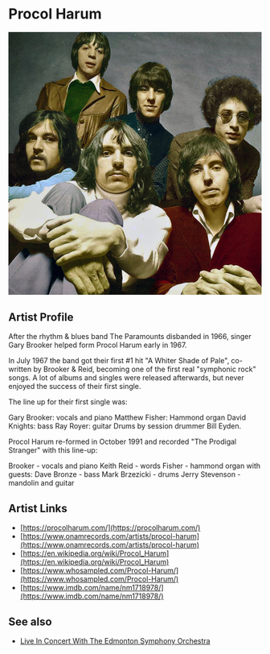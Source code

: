 # Procol Harum

![](../../assets/artists/Procol_Harum.png)

## Artist Profile

After the rhythm & blues band The Paramounts disbanded in 1966, singer Gary Brooker helped form Procol Harum early in 1967.

In July 1967 the band got their first #1 hit "A Whiter Shade of Pale", co-written by Brooker & Reid, becoming one of the first real "symphonic rock" songs. A lot of albums and singles were released afterwards, but never enjoyed the success of their first single.

The line up for their first single was:

Gary Brooker: vocals and piano
Matthew Fisher: Hammond organ
David Knights: bass
Ray Royer: guitar
Drums by session drummer Bill Eyden.

Procol Harum re-formed in October 1991 and recorded "The Prodigal Stranger" with this line-up:
 
Brooker - vocals and piano
Keith Reid - words
Fisher - hammond organ
with guests:
Dave Bronze - bass
Mark Brzezicki - drums
Jerry Stevenson - mandolin and guitar

## Artist Links

- [https://procolharum.com/](https://procolharum.com/)
- [https://www.onamrecords.com/artists/procol-harum](https://www.onamrecords.com/artists/procol-harum)
- [https://en.wikipedia.org/wiki/Procol_Harum](https://en.wikipedia.org/wiki/Procol_Harum)
- [https://www.whosampled.com/Procol-Harum/](https://www.whosampled.com/Procol-Harum/)
- [https://www.imdb.com/name/nm1718978/](https://www.imdb.com/name/nm1718978/)


## See also

- [Live In Concert With The Edmonton Symphony Orchestra](Live_In_Concert_With_The_Edmonton_Symphony_Orchestra.md)
